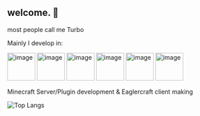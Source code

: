 ## welcome. 👋

most people call me Turbo

Mainly I develop in: 

<img width="64" height="64" alt="image" src="https://github.com/user-attachments/assets/a301aa81-9730-4d92-a0d9-8899330aaa0a" />
<img width="64" height="64" alt="image" src="https://github.com/user-attachments/assets/3b715ec3-9309-41ea-902f-ca56ced2b071" />
<img width="64" height="64" alt="image" src="https://github.com/user-attachments/assets/7f2f0eaa-0fa1-4eef-9521-dd73c92aaf5a" />
<img width="64" height="64" alt="image" src="https://github.com/user-attachments/assets/47fddede-0d8a-4815-93b0-0b430b3ad858" />
<img width="64" height="64" alt="image" src="https://github.com/user-attachments/assets/65ead561-74df-4874-94b9-edb650dd8a90" />
<img width="64" height="64" alt="image" src="https://github.com/user-attachments/assets/09d92152-7df2-4e31-8504-8907183b311d" />


Minecraft Server/Plugin development & Eaglercraft client making 

![Top Langs](https://github-readme-stats.vercel.app/api/top-langs/?username=turbomaxe&hide_progress=true)





